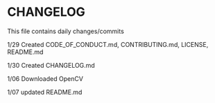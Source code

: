 # CHANGELOG
This file contains daily changes/commits

1/29 Created CODE_OF_CONDUCT.md, CONTRIBUTING.md, LICENSE, README.md

1/30 Created CHANGELOG.md

1/06 Downloaded OpenCV 

1/07 updated README.md
